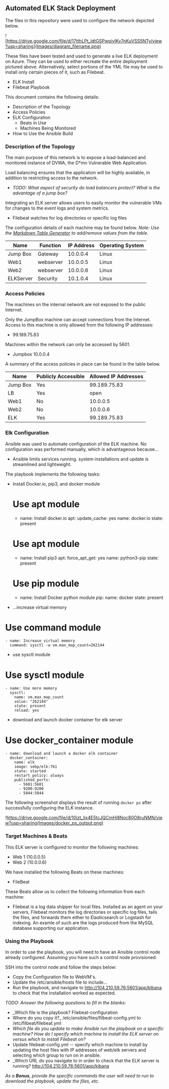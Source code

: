 ## Automated ELK Stack Deployment

The files in this repository were used to configure the network depicted below.

![https://drive.google.com/file/d/17tthLPt_ldtGSPwpiyIKv7nKuVSS5NTy/view?usp=sharing](Images/diagram_filename.png)

These files have been tested and used to generate a live ELK deployment on Azure. They can be used to either recreate the entire deployment pictured above. Alternatively, select portions of the YML file may be used to install only certain pieces of it, such as Filebeat.

  - ELK Install
  - Filebeat Playbook

This document contains the following details:
- Description of the Topology
- Access Policies
- ELK Configuration
  - Beats in Use
  - Machines Being Monitored
- How to Use the Ansible Build


### Description of the Topology

The main purpose of this network is to expose a load-balanced and monitored instance of DVWA, the D*mn Vulnerable Web Application.

Load balancing ensures that the application will be highly available, in addition to restricting access to the network.
- _TODO: What aspect of security do load balancers protect? What is the advantage of a jump box?_

Integrating an ELK server allows users to easily monitor the vulnerable VMs for changes to the event logs and system metrics.
- Filebeat watches for log directories or specific log files


The configuration details of each machine may be found below.
_Note: Use the [Markdown Table Generator](http://www.tablesgenerator.com/markdown_tables) to add/remove values from the table_.

| Name     | Function | IP Address | Operating System |
|----------|----------|------------|------------------|
| Jump Box | Gateway  | 10.0.0.4   | Linux            |
| Web1     |webserver | 10.0.0.5   | Linux            |
| Web2     |webserver | 10.0.0.6   | Linux            |
| ELKServer|Security  | 10.1.0.4   | Linux            |

### Access Policies

The machines on the internal network are not exposed to the public Internet. 

Only the JumpBox machine can accept connections from the Internet. Access to this machine is only allowed from the following IP addresses:
- 99.189.75.83

Machines within the network can only be accessed by 5601.
- Jumpbox 10.0.0.4

A summary of the access policies in place can be found in the table below.

| Name     | Publicly Accessible | Allowed IP Addresses |
|----------|---------------------|----------------------|
| Jump Box | Yes                 | 99.189.75.83         |
| LB       | Yes                 | open                 |
| Web1     | No                  | 10.0.0.5             |
| Web2     | No                  | 10.0.0.6             |
| ELK      | Yes                 | 99.189.75.83         |

### Elk Configuration

Ansible was used to automate configuration of the ELK machine. No configuration was performed manually, which is advantageous because...
- Ansible limits services running. system installations and update is streamlined and lightweight. 

The playbook implements the following tasks:
- Install Docker.io, pip3, and docker module
  # Use apt module
    - name: Install docker.io
      apt:
        update_cache: yes
        name: docker.io
        state: present

  # Use apt module
    - name: Install pip3
      apt:
        force_apt_get: yes
        name: python3-pip
        state: present

  # Use pip module
    - name: Install Docker python module
      pip:
        name: docker
        state: present
- ...increase virtual memory 
# Use command module
    - name: Increase virtual memory
      command: sysctl -w vm.max_map_count=262144
- use sysctl module
# Use sysctl module
    - name: Use more memory
      sysctl:
        name: vm.max_map_count
        value: "262144"
        state: present
        reload: yes
- download and launch docker container for elk server
# Use docker_container module
    - name: download and launch a docker elk container
      docker_container:
        name: elk
        image: sebp/elk:761
        state: started
        restart_policy: always
        published_ports:
          - 5601:5601
          - 9200:9200
          - 5044:5044

The following screenshot displays the result of running `docker ps` after successfully configuring the ELK instance.

!https://drive.google.com/file/d/10izt_ljx4E5tcJQCmHi8Noc80O8ruNMN/view?usp=sharing(Images/docker_ps_output.png)

### Target Machines & Beats
This ELK server is configured to monitor the following machines:
- Web 1 (10.0.0.5)
- Web 2 (10.0.0.6)

We have installed the following Beats on these machines:
- FileBeat

These Beats allow us to collect the following information from each machine:
- Filebeat is a log data shipper for local files. Installed as an agent on your servers, Filebeat monitors the log directories or specific log files, tails the files, and forwards them either to Elasticsearch or Logstash for indexing. An examle of such are the logs produced from the MySQL database supporting our application.

### Using the Playbook
In order to use the playbook, you will need to have an Ansible control node already configured. Assuming you have such a control node provisioned: 

SSH into the control node and follow the steps below:
- Copy the Configuration file to WebVM's.
- Update the /etc/ansible/hosts file to include...
- Run the playbook, and navigate to http://104.210.59.76:5601/app/kibana to check that the installation worked as expected.

_TODO: Answer the following questions to fill in the blanks:_
- _Which file is the playbook? Filebeat-configuration
- Where do you copy it?_ /etc/ansible/files/filbeat-config.yml to /etc/filbeat/filebeat.yml
- _Which file do you update to make Ansible run the playbook on a specific machine? How do I specify which machine to install the ELK server on versus which to install Filebeat on?_
- Update filebeat-config.yml -- specify which machine to install by updating the host files with IP addresses of web/elk servers and selecting which group to run on in ansible. 
- _Which URL do you navigate to in order to check that the ELK server is running? http://104.210.59.76:5601/app/kibana

_As a **Bonus**, provide the specific commands the user will need to run to download the playbook, update the files, etc._
